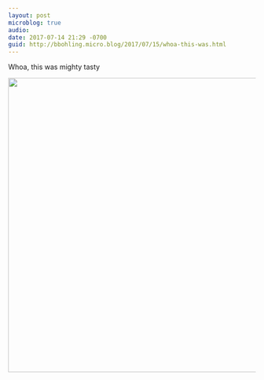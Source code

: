 ```yaml
---
layout: post
microblog: true
audio: 
date: 2017-07-14 21:29 -0700
guid: http://bbohling.micro.blog/2017/07/15/whoa-this-was.html
---
```

Whoa, this was mighty tasty

<img src="http://bbohling.micro.blog/uploads/2017/2a7560a899.jpg" width="600" height="600" style="height: auto" />
